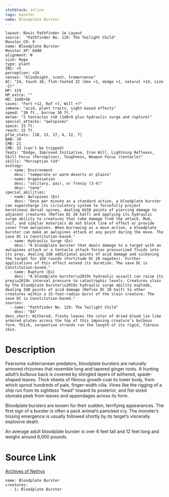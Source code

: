 ```yaml
---
statblock: inline
tags: monster
name: Bloodplate Burster
---
```

```statblock
layout: Basic Pathfinder 1e Layout
source:  "Pathfinder No. 129: The Twilight Child"
Monster_CR: 9
name: Bloodplate Burster
Monster_XP: 6400
alignment: N
size: Huge
type: plant
INI: +5
perception: +24
senses: "blindsight, scent, tremorsense"
AC: "24, touch 10, flat-footed 22 (dex +1, dodge +1, natural +14, size -2)"
HP: 119
HP_extra: ""
HD: 14d8+56
saves: "Fort +12, Ref +7, Will +7"
immune: "acid, plant traits, sight-based effects"
speed: "30 ft., burrow 30 ft."
melee: "2 tentacles +18 (1d8+9 plus hydraulic surge and rupture)"
special_attacks: "awlspines"
space: 15 ft.
reach: 15 ft.
pf1e_stats: [28, 13, 17, 4, 12, 7]
BAB: 10
CMB: 21
CMD: 33 (can't be tripped)
feats: "Dodge, Improved Initiative, Iron Will, Lightning Reflexes, Skill Focus (Perception), Toughness, Weapon Focus (tentacle)"
skills: "Perception +24"
ecology:
  - name: Environment
    desc: "temperate or warm deserts or plains"
  - name: Organisation
    desc: "solitary, pair, or frenzy (3-4)"
    desc: "none"
special_abilities:
  - name: Awlspines (Ex)
    desc: "Once per minute as a standard action, a bloodplate burster can supercharge its circulatory system to forcefully project keratinous dorsal spines, dealing 6d10 points of piercing damage to adjacent creatures (Reflex DC 20 half) and applying its hydraulic surge ability to creatures that take damage from the attack. Mud, soil, and similar materials do not block line of effect or provide cover from awlspines. When burrowing as a move action, a bloodplate burster can make an awlspines attack at any point during the move. The save DC is Constitution-based."
  - name: Hydraulic Surge (Ex)
    desc: "A bloodplate burster that deals damage to a target with an awlspines attack or a tentacle attack forces pressurized fluids into its prey, dealing 2d8 additional points of acid damage and sickening the target for 1d4 rounds (Fortitude DC 20 negates). Further applications of this effect extend its duration. The save DC is Constitution-based."
  - name: Rupture (Ex)
    desc: "A bloodplate burster\u2019s hydraulic assault can raise its prey\u2019s internal pressure to catastrophic levels. Creatures slain by the bloodplate burster\u2019s hydraulic surge ability explode, dealing 3d8 points of acid damage (Reflex DC 20 half) to other creatures within a 15-foot-radius burst of the slain creature. The save DC is Constitution-based."
sources:
  - name: "Pathfinder No. 129: The Twilight Child"
    desc: "84"
desc_short: Withered, fleshy leaves the color of dried blood lie like armored plates across the top of this imposing creature’s bulbous form. Thick, serpentine strands run the length of its rigid, fibrous skin.
```
# Description
Fearsome subterranean predators, bloodplate bursters are naturally armored rhizomes that resemble long and tapered ginger roots. A hunting adult’s bulbous back is covered by shingled layers of withered, spade-shaped leaves. Thick sheets of fibrous growth coat its lower body, from which sprout hundreds of pale, finger-width cilia. Vines like the rigging of a ship run from its sightless “head” toward its posterior, and fist-sized stomata peek from leaves and appendages across its form.

 Bloodplate bursters are known for their sudden, terrifying appearances. The first sign of a burster is often a pack animal’s panicked cry. The monster’s hissing emergence is usually followed shortly by its target’s viscerally explosive death.

 An average adult bloodplate burster is over 6 feet tall and 12 feet long and weighs around 6,000 pounds.
# Source Link
[Archives of Nethys](https://aonprd.com/MonsterDisplay.aspx?ItemName=Bloodplate%20Burster)
```encounter-table
name: Bloodplate Burster
creatures:
  - 1: Bloodplate Burster
```
